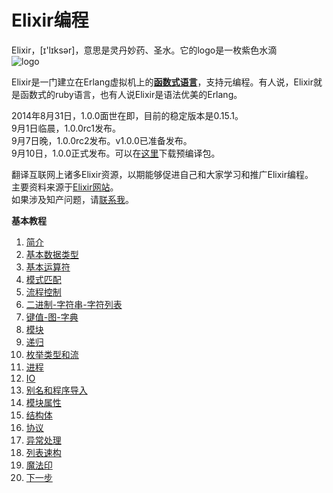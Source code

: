 Elixir编程
==========

Elixir，[ɪ'lɪksər]，意思是灵丹妙药、圣水。它的logo是一枚紫色水滴  
![logo](http://elixir-lang.org/images/logo/logo.png)

Elixir是一门建立在Erlang虚拟机上的[**函数式语言**](http://baike.baidu.com/view/3476448.htm?fr=aladdin)，支持元编程。有人说，Elixir就是函数式的ruby语言，也有人说Elixir是语法优美的Erlang。

2014年8月31日，1.0.0面世在即，目前的稳定版本是0.15.1。  
9月1日临晨，1.0.0rc1发布。  
9月7日晚，1.0.0rc2发布。v1.0.0已准备发布。  
9月10日，1.0.0正式发布。可以在[这里](https://github.com/elixir-lang/elixir/releases/)下载预编译包。


翻译互联网上诸多Elixir资源，以期能够促进自己和大家学习和推广Elixir编程。  
主要资料来源于[Elixir网站](http://elixir-lang.com)。  
如果涉及知产问题，请[联系我](mailto:eyaswoo@163.com)。  

**基本教程**

1. [简介](1-intro.md)
2. [基本数据类型](2-basic-types.md)
3. [基本运算符](3-basic-ops.md)
4. [模式匹配](4-pattern-matching.md)
5. [流程控制](5-case-cond-if.md)
6. [二进制-字符串-字符列表](6-bin-str-charlist.md)
7. [键值-图-字典](7-keywords-map-dict.md)
8. [模块](8-modules.md)
9. [递归](9-recursion.md)
10. [枚举类型和流](10-enum-stream.md)
11. [进程](11-process.md)
12. [IO](12-io.md)
13. [别名和程序导入](13-alias-req-imp.md)
14. [模块属性](14-mod-attr.md)
15. [结构体](15-structs.md)
16. [协议](16-proto.md)
17. [异常处理](17-try-catch.md)
18. [列表速构](18-comprehensions.md)
19. [魔法印](19-sigils.md)
20. [下一步](20-next.md)

